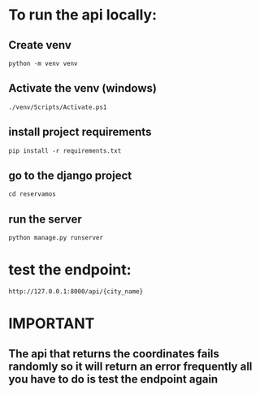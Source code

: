 # To run the api locally:
## Create venv
    python -m venv venv
## Activate the venv (windows)
    ./venv/Scripts/Activate.ps1
## install project requirements
    pip install -r requirements.txt
## go to the django project
    cd reservamos
## run the server
    python manage.py runserver

# test the endpoint:
    http://127.0.0.1:8000/api/{city_name}

# IMPORTANT
## The api that returns the coordinates fails randomly so it will return an error frequently all you have to do is test the endpoint again
